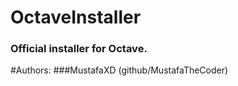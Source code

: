 # OctaveInstaller
### Official installer for Octave.

#Authors:
###MustafaXD (github/MustafaTheCoder)
